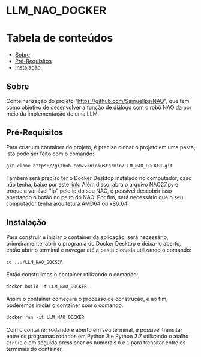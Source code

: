# LLM_NAO_DOCKER


Tabela de conteúdos
=================
<!--ts-->
   * [Sobre](#sobre)
   * [Pré-Requisitos](#pré-requisitos)
   * [Instalação](#instalação)
<!--te-->

## Sobre
Conteinerização do projeto "https://github.com/Samuellps/NAO", que tem como objetivo de desenvolver a função de diálogo com o robô NAO da por meio da implementação de uma LLM.

## Pré-Requisitos
Para criar um container do projeto, é preciso clonar o projeto em uma pasta, isto pode ser feito com o comando:<br/><br/>
`git clone https://github.com/viniciustormin/LLM_NAO_DOCKER.git`<br/><br/>
Também será preciso ter o Docker Desktop instalado no computador, caso não tenha, baixe por este [link](https://www.docker.com/products/docker-desktop/).
Além disso, abra o arquivo NAO27.py e troque a variável "ip" pelo ip do seu NAO, é possivel descobrir isso apertando o botão no peito do NAO.
Por fim, será necessário que o seu computador tenha arquitetura AMD64 ou x86_64.

## Instalação
Para construir e iniciar o container da aplicação, será necessário, primeiramente, abrir o programa do Docker Desktop e deixa-lo aberto, então abrir o terminal e navegar até a pasta clonada utilizando o comando:<br/><br/>
`cd .../LLM_NAO_DOCKER`<br/><br/>
Então construimos o container utilizando o comando:<br/><br/>
`docker build -t LLM_NAO_DOCKER .`<br/><br/>
Assim o container começará o processo de construção, e ao fim, poderemos iniciar o container com o comando:<br/><br/>
`docker run -it LLM_NAO_DOCKER`<br/><br/>
Com o container rodando e aberto em seu terminal, é possivel transitar entre os programas rodados em Python 3 e Python 2.7 utilizando o atalho `Ctrl+B` e em seguida pressionar os numerais `0` e `1` para transitar entre os terminais do container.
